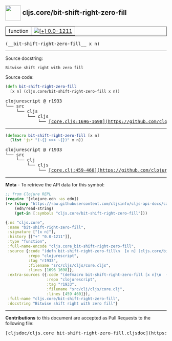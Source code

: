 ## <img width="48px" valign="middle" src="http://i.imgur.com/Hi20huC.png"> cljs.core/bit-shift-right-zero-fill

 <table border="1">
<tr>

<td>function</td>
<td><a href="https://github.com/cljsinfo/cljs-api-docs/tree/0.0-1211"><img valign="middle" alt="[+] 0.0-1211" src="https://img.shields.io/badge/+-0.0--1211-lightgrey.svg"></a> </td>
</tr>
</table>

 <samp>
(__bit-shift-right-zero-fill__ x n)<br>
</samp>

---




Source docstring:

```
Bitwise shift right with zero fill
```

Source code:

```clj
(defn bit-shift-right-zero-fill
  [x n] (cljs.core/bit-shift-right-zero-fill x n))
```

 <pre>
clojurescript @ r1933
└── src
    └── cljs
        └── cljs
            └── <ins>[core.cljs:1696-1698](https://github.com/clojure/clojurescript/blob/r1933/src/cljs/cljs/core.cljs#L1696-L1698)</ins>
</pre>


---

```clj
(defmacro bit-shift-right-zero-fill [x n]
  (list 'js* "(~{} >>> ~{})" x n))
```

 <pre>
clojurescript @ r1933
└── src
    └── clj
        └── cljs
            └── <ins>[core.clj:459-460](https://github.com/clojure/clojurescript/blob/r1933/src/clj/cljs/core.clj#L459-L460)</ins>
</pre>

---

__Meta__ - To retrieve the API data for this symbol:

```clj
;; from Clojure REPL
(require '[clojure.edn :as edn])
(-> (slurp "https://raw.githubusercontent.com/cljsinfo/cljs-api-docs/catalog/cljs-api.edn")
    (edn/read-string)
    (get-in [:symbols "cljs.core/bit-shift-right-zero-fill"]))
```

```clj
{:ns "cljs.core",
 :name "bit-shift-right-zero-fill",
 :signature ["[x n]"],
 :history [["+" "0.0-1211"]],
 :type "function",
 :full-name-encode "cljs.core_bit-shift-right-zero-fill",
 :source {:code "(defn bit-shift-right-zero-fill\n  [x n] (cljs.core/bit-shift-right-zero-fill x n))",
          :repo "clojurescript",
          :tag "r1933",
          :filename "src/cljs/cljs/core.cljs",
          :lines [1696 1698]},
 :extra-sources ({:code "(defmacro bit-shift-right-zero-fill [x n]\n  (list 'js* \"(~{} >>> ~{})\" x n))",
                  :repo "clojurescript",
                  :tag "r1933",
                  :filename "src/clj/cljs/core.clj",
                  :lines [459 460]}),
 :full-name "cljs.core/bit-shift-right-zero-fill",
 :docstring "Bitwise shift right with zero fill"}

```

---

__Contributions__ to this document are accepted as Pull Requests to the following file:

 <pre>
[cljsdoc/cljs.core_bit-shift-right-zero-fill.cljsdoc](https://github.com/cljsinfo/cljs-api-docs/blob/master/cljsdoc/cljs.core_bit-shift-right-zero-fill.cljsdoc)
</pre>

